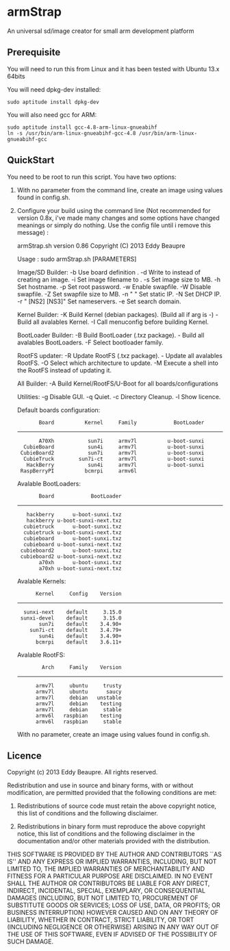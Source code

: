 armStrap
========

An universal sd/image creator for small arm development platform

Prerequisite
------------

You will need to run this from Linux and it has been tested with Ubuntu 13.x 64bits

You will need dpkg-dev installed:

    sudo aptitude install dpkg-dev

You will also need gcc for ARM:

	sudo aptitude install gcc-4.8-arm-linux-gnueabihf
	ln -s /usr/bin/arm-linux-gnueabihf-gcc-4.8 /usr/bin/arm-linux-gnueabihf-gcc



QuickStart
----------

You need to be root to run this script. You have two options:

1) With no parameter from the command line, create an image using values found in config.sh.

2) Configure your build using the command line (Not recommended for version 0.8x, i've made
   many changes and some options have changed meanings or simply do nothing. Use the config
   file until i remove this message) :

    armStrap.sh version 0.86
    Copyright (C) 2013 Eddy Beaupre
    
    Usage : sudo armStrap.sh [PARAMETERS]
    
    Image/SD Builder:
      -b <BOARD>              Use board definition <BOARD>.
      -d <DEVICE>             Write to <DEVICE> instead of creating an image.
      -i <FILE>               Set image filename to <FILE>.
      -s <SIZE>               Set image size to <SIZE>MB.
      -h <HOSTNAME>           Set hostname.
      -p <PASSWORD>           Set root password.
      -w <SIZE>               Enable swapfile.
      -W                      Disable swapfile.
      -Z <SIZE>               Set swapfile size to <SIZE>MB.
      -n "<IP> <MASK> <GW>"   Set static IP.
      -N                      Set DHCP IP.
      -r "<NS1> [NS2] [NS3]"  Set nameservers.
      -e <DOMAIN>             Set search domain.
    
    Kernel Builder:
      -K <ARCH>               Build Kernel (debian packages). (Build all if arg is -)
         -                    Build all avalables Kernel.
      -I                      Call menuconfig before building Kernel.
    
    BootLoader Builder:
      -B <BOOTLOADER>         Build BootLoader (.txz package).
         -                    Build all avalables BootLoaders.
      -F <FAMILY>             Select bootloader family.
    
    RootFS updater:
      -R <VERSION>            Update RootFS (.txz package).
         -                    Update all avalables RootFS.
      -O <ARCH>               Select which architecture to update.
      -M                      Execute a shell into the RootFS instead of updating it.
    
    All Builder:
      -A                      Build Kernel/RootFS/U-Boot for all boards/configurations
    
    Utilities:
      -g                      Disable GUI.
      -q                      Quiet.
      -c                      Directory Cleanup.
      -l                      Show licence.
    
    Default boards configuration:
    
              Board          Kernel     Family            BootLoader
    --------------- --------------- ---------- ---------------------
              A70Xh           sun7i     armv7l          u-boot-sunxi
         CubieBoard           sun4i     armv7l          u-boot-sunxi
        CubieBoard2           sun7i     armv7l          u-boot-sunxi
         CubieTruck        sun7i-ct     armv7l          u-boot-sunxi
          HackBerry           sun4i     armv7l          u-boot-sunxi
        RaspBerryPI          bcmrpi     armv6l                      
    
    Avalable BootLoaders:
    
              Board            BootLoader
    --------------- ---------------------
          hackberry      u-boot-sunxi.txz
          hackberry u-boot-sunxi-next.txz
         cubietruck      u-boot-sunxi.txz
         cubietruck u-boot-sunxi-next.txz
         cubieboard      u-boot-sunxi.txz
         cubieboard u-boot-sunxi-next.txz
        cubieboard2      u-boot-sunxi.txz
        cubieboard2 u-boot-sunxi-next.txz
              a70xh      u-boot-sunxi.txz
              a70xh u-boot-sunxi-next.txz
    
    Avalable Kernels:
    
             Kernel     Config    Version
    --------------- ---------- ----------
         sunxi-next    default     3.15.0
        sunxi-devel    default     3.15.0
              sun7i    default    3.4.90+
           sun7i-ct    default    3.4.79+
              sun4i    default    3.4.90+
             bcmrpi    default    3.6.11+
    
    Avalable RootFS:
    
               Arch     Family    Version
    --------------- ---------- ----------
             armv7l     ubuntu     trusty
             armv7l     ubuntu      saucy
             armv7l     debian   unstable
             armv7l     debian    testing
             armv7l     debian     stable
             armv6l   raspbian    testing
             armv6l   raspbian     stable
    
    With no parameter, create an image using values found in config.sh.

Licence
-------
Copyright (c) 2013 Eddy Beaupre. All rights reserved.

Redistribution and use in source and binary forms, with or without modification, are permitted provided that the following conditions are met:

1. Redistributions of source code must retain the above copyright notice, this list of conditions and the following disclaimer.
 
2. Redistributions in binary form must reproduce the above copyright notice, this list of conditions and the following disclaimer in the documentation and/or other materials provided with the distribution.

THIS SOFTWARE IS PROVIDED BY THE AUTHOR AND CONTRIBUTORS ``AS IS'' AND ANY EXPRESS OR IMPLIED WARRANTIES, INCLUDING, BUT NOT LIMITED TO, THE IMPLIED WARRANTIES OF MERCHANTABILITY AND FITNESS FOR A PARTICULAR PURPOSE ARE DISCLAIMED.  IN NO EVENT SHALL THE AUTHOR OR CONTRIBUTORS BE LIABLE FOR ANY DIRECT, INDIRECT, INCIDENTAL, SPECIAL, EXEMPLARY, OR CONSEQUENTIAL DAMAGES (INCLUDING, BUT NOT LIMITED TO, PROCUREMENT OF SUBSTITUTE GOODS OR SERVICES; LOSS OF USE, DATA, OR PROFITS; OR BUSINESS INTERRUPTION) HOWEVER CAUSED AND ON ANY THEORY OF LIABILITY, WHETHER IN CONTRACT, STRICT LIABILITY, OR TORT (INCLUDING NEGLIGENCE OR OTHERWISE) ARISING IN ANY WAY OUT OF THE USE OF THIS SOFTWARE, EVEN IF ADVISED OF THE POSSIBILITY OF SUCH DAMAGE.
